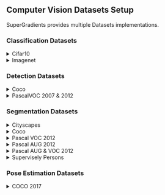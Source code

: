 ## Computer Vision Datasets Setup

SuperGradients provides multiple Datasets implementations.

### Classification Datasets

<details>
<summary>Cifar10</summary>
 
Supports `download`

```python
from super_gradients.training.datasets import Cifar10
dataset = Cifar10(..., download=True)
```
</details>


<details>
<summary>Imagenet</summary>

1. Download imagenet dataset:
   - https://image-net.org/download.php

2. Unzip:

```
    Imagenet
     ├──train
     │  ├──n02093991
     │  │   ├──n02093991_1001.JPEG
     │  │   ├──n02093991_1004.JPEG
     │  │   └──...
     │  ├──n02093992
     │  └──...
     └──val
        ├──n02093991
        ├──n02093992
        └──...
```

3. Instantiate the dataset:
```python
from super_gradients.training.datasets import ImageNetDataset
train_set = ImageNetDataset(root='.../Imagenet/train', ...)
valid_set = ImageNetDataset(root='.../Imagenet/val', ...)
```
</details>


### Detection Datasets

<details>
<summary>Coco</summary>

1. Download coco dataset:
    - annotations: http://images.cocodataset.org/annotations/annotations_trainval2017.zip
    - train2017: http://images.cocodataset.org/zips/train2017.zip
    - val2017: http://images.cocodataset.org/zips/val2017.zip

2. Unzip and organize it as below:
```
    coco
    ├── annotations
    │      ├─ instances_train2017.json
    │      ├─ instances_val2017.json
    │      └─ ...
    └── images
        ├── train2017
        │   ├─ 000000000001.jpg
        │   └─ ...
        └── val2017
            └─ ...
```

3. Instantiate the dataset:
```python
from super_gradients.training.datasets import COCODetectionDataset
train_set = COCODetectionDataset(data_dir='.../coco', subdir='images/train2017', json_file='instances_train2017.json', ...)
valid_set = COCODetectionDataset(data_dir='.../coco', subdir='images/val2017', json_file='instances_val2017.json', ...)
```
</details>


<details>
<summary>PascalVOC 2007 & 2012</summary>

Supports `download`
```python
from super_gradients.training.datasets import PascalVOCDetectionDataset
train_set = PascalVOCDetectionDataset(download=True, ...)
```

Dataset Structure:
```
    Dataset structure:
        ├─images
        │   ├─ train2012
        │   ├─ val2012
        │   ├─ VOCdevkit
        │   │    ├─ VOC2007
        │   │    │  ├──JPEGImages
        │   │    │  ├──SegmentationClass
        │   │    │  ├──ImageSets
        │   │    │  ├──ImageSets/Segmentation
        │   │    │  ├──ImageSets/Main
        │   │    │  ├──ImageSets/Layout
        │   │    │  ├──Annotations
        │   │    │  └──SegmentationObject
        │   │    └──VOC2012
        │   │       ├──JPEGImages
        │   │       ├──SegmentationClass
        │   │       ├──ImageSets
        │   │       ├──ImageSets/Segmentation
        │   │       ├──ImageSets/Main
        │   │       ├──ImageSets/Action
        │   │       ├──ImageSets/Layout
        │   │       ├──Annotations
        │   │       └──SegmentationObject
        │   ├─train2007
        │   ├─test2007
        │   └─val2007
        └─labels
            ├─train2012
            ├─val2012
            ├─train2007
            ├─test2007
            └─val2007
```
</details>



### Segmentation Datasets


<details>
<summary>Cityscapes</summary>

1. Download dataset:
   - a. Cityscapes dataset:
     - gtFine: https://www.cityscapes-dataset.com/file-handling/?packageID=1
     - leftImg8bit: https://www.cityscapes-dataset.com/file-handling/?packageID=3
   - b. metadata folder: https://deci-pretrained-models.s3.amazonaws.com/cityscape_lists.zip


2. a. Unzip and organize cityscapes dataset as below:
```
  root_dir (in recipe default to /data/cityscapes)
      ├─── gtFine
      │       ├── test
      │       │     ├── berlin
      │       │     │   ├── berlin_000000_000019_gtFine_color.png
      │       │     │   ├── berlin_000000_000019_gtFine_instanceIds.png
      │       │     │   └── ...
      │       │     ├── bielefeld
      │       │     │   └── ...
      │       │     └── ...
      │       ├─── train
      │       │     └── ...
      │       └─── val
      │             └── ...
      └─── leftImg8bit
              ├── test
              │     └── ...
              ├─── train
              │     └── ...
              └─── val
                    └── ...
```

2. b. Unzip and organize metadata folder as below:
```
  lists
      ├── labels.csv
      ├── test.lst
      ├── train.lst
      ├── trainval.lst
      └── val.lst
```

2. c. Move Metadata folder to the Cityscapes folder
```
  root_dir (in recipe default to /data/cityscapes)
      ├─── gtFine
      │      └── ...
      ├─── leftImg8bit
      │      └── ...
      └─── lists
             └── ...
```

3. Instantiate the dataset:
```python
from super_gradients.training.datasets import CityscapesDataset

train_set = CityscapesDataset(root_dir='.../root_dir', list_file='lists/train.lst', labels_csv_path='lists/labels.csv', ...)
```


 </details>


<details>
<summary>Coco</summary>

1. Download coco dataset:
    - annotations: http://images.cocodataset.org/annotations/annotations_trainval2017.zip
    - train2017: http://images.cocodataset.org/zips/train2017.zip
    - val2017: http://images.cocodataset.org/zips/val2017.zip

2. Unzip and organize it as below:
```
    coco
    ├── annotations
    │      ├─ instances_train2017.json
    │      ├─ instances_val2017.json
    │      └─ ...
    └── images
        ├── train2017
        │   ├─ 000000000001.jpg
        │   └─ ...
        └── val2017
            └─ ...
```

3. Instantiate the dataset:
```python
from super_gradients.training.datasets import CoCoSegmentationDataSet
train_set = CoCoSegmentationDataSet(data_dir='.../coco', subdir='images/train2017', json_file='instances_train2017.json', ...)
valid_set = CoCoSegmentationDataSet(data_dir='.../coco', subdir='images/val2017', json_file='instances_val2017.json', ...)
```
</details>


<details>
<summary>Pascal VOC 2012</summary>

1. Download pascal datasets:
   - VOC 2012: http://host.robots.ox.ac.uk/pascal/VOC/voc2012/VOCtrainval_11-May-2012.tar

2. Unzip and organize it as below:
```
   pascal_voc_2012
       └──VOCdevkit
             └──VOC2012
                ├──JPEGImages
                ├──SegmentationClass
                ├──ImageSets
                │    ├──Segmentation
                │    │   └── train.txt
                │    ├──Main
                │    ├──Action
                │    └──Layout
                ├──Annotations
                └──SegmentationObject
```

3. Instantiate the dataset:
```python
from super_gradients.training.datasets import PascalVOC2012SegmentationDataSet

train_set = PascalVOC2012SegmentationDataSet(
     root='.../pascal_voc_2012',
     list_file='VOCdevkit/VOC2012/ImageSets/Segmentation/train.txt',
     samples_sub_directory='VOCdevkit/VOC2012/JPEGImages',
     targets_sub_directory='VOCdevkit/VOC2012/SegmentationClass',
     ...
 )
valid_set = PascalVOC2012SegmentationDataSet(
     root='.../pascal_voc_2012',
     list_file='VOCdevkit/VOC2012/ImageSets/Segmentation/val.txt',
     samples_sub_directory='VOCdevkit/VOC2012/JPEGImages',
     targets_sub_directory='VOCdevkit/VOC2012/SegmentationClass',
     ...
 )
```
</details>


<details>
<summary>Pascal AUG 2012</summary>

1. Download pascal datasets:
   - AUG 2012: https://www2.eecs.berkeley.edu/Research/Projects/CS/vision/grouping/semantic_contours/benchmark.tgz

2. Unzip and organize it as below:
```
   pascal_voc_2012
       └──VOCaug
           ├── aug.txt
           └── dataset
                 ├──inst
                 ├──img
                 └──cls
```


3. Instantiate the dataset:
```python
from super_gradients.training.datasets import PascalAUG2012SegmentationDataSet

train_set = PascalAUG2012SegmentationDataSet(
     root='.../pascal_voc_2012',
     list_file='VOCaug/dataset/aug.txt',
     samples_sub_directory='VOCaug/dataset/img',
     targets_sub_directory='VOCaug/dataset/cls',
     ...
 )
```

NOTE: this dataset is only available for training. To test, please use PascalVOC2012SegmentationDataSet.
 </details>



<details>
<summary>Pascal AUG & VOC 2012</summary>

1. Download pascal datasets:
   - VOC 2012: http://host.robots.ox.ac.uk/pascal/VOC/voc2012/VOCtrainval_11-May-2012.tar
   - AUG 2012: https://www2.eecs.berkeley.edu/Research/Projects/CS/vision/grouping/semantic_contours/benchmark.tgz

2. Unzip and organize it as below:
```
   pascal_voc_2012
       ├─VOCdevkit
       │ └──VOC2012
       │    ├──JPEGImages
       │    ├──SegmentationClass
       │    ├──ImageSets
       │    │    ├──Segmentation
       │    │    │   └── train.txt
       │    │    ├──Main
       │    │    ├──Action
       │    │    └──Layout
       │    ├──Annotations
       │    └──SegmentationObject
       └──VOCaug
           ├── aug.txt
           └── dataset
                 ├──inst
                 ├──img
                 └──cls
```


3. Instantiate the dataset:
```python
from super_gradients.training.datasets import PascalVOCAndAUGUnifiedDataset
train_set = PascalVOCAndAUGUnifiedDataset(root='.../pascal_voc_2012', ...)
```

 NOTE: this dataset is only available for training. To test, please use PascalVOC2012SegmentationDataSet.
 </details>


<details>
<summary>Supervisely Persons</summary>

1. Download supervisely dataset:
   - https://deci-pretrained-models.s3.amazonaws.com/supervisely-persons.zip)

2. Unzip:
```
   supervisely-persons
    ├──images
    │    ├──image-name.png
    │    └──...
    ├──images_600x800
    │    ├──image-name.png
    │    └──...
    ├──masks
    └──masks_600x800
```


3. Instantiate the dataset:
```python
from super_gradients.training.datasets import SuperviselyPersonsDataset
train_set = SuperviselyPersonsDataset(root_dir='.../supervisely-persons', list_file='train.csv', ...)
valid_set = SuperviselyPersonsDataset(root_dir='.../supervisely-persons', list_file='val.csv', ...)
```

NOTE: this dataset is only available for training. To test, please use PascalVOC2012SegmentationDataSet.
 </details>



### Pose Estimation Datasets


<details>
<summary>COCO 2017</summary>

1. Download coco dataset:
    - annotations: http://images.cocodataset.org/annotations/annotations_trainval2017.zip
    - train2017: http://images.cocodataset.org/zips/train2017.zip
    - val2017: http://images.cocodataset.org/zips/val2017.zip

2. Unzip and organize it as below:
```
    coco
    ├── annotations
    │      ├─ person_keypoints_train2017.json
    │      ├─ person_keypoints_val2017.json
    │      └─ ...
    └── images
        ├── train2017
        │   ├─ 000000000001.jpg
        │   └─ ...
        └── val2017
            └─ ...
```

3. Instantiate the dataset:
```python
from super_gradients.training.datasets import COCOKeypointsDataset
train_set = COCOKeypointsDataset(data_dir='.../coco', images_dir='images/train2017', json_file='annotations/instances_train2017.json', ...)
valid_set = COCOKeypointsDataset(data_dir='.../coco', images_dir='images/val2017', json_file='annotations/instances_val2017.json', ...)
```
</details>
